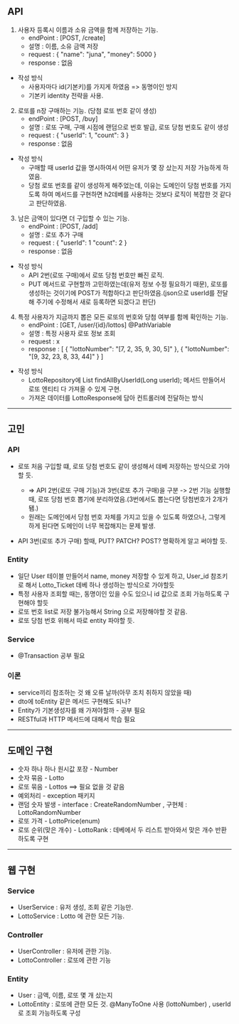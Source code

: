 ## API

1. 사용자 등록시 이름과 소유 금액을 함께 저장하는 기능.
   * endPoint : [POST, /create]
   * 설명 : 이름, 소유 금액 저장
   * request :
     {
     "name": "juna",
     "money": 5000
     }
   * response : 없음
   
* 작성 방식
  * 사용자마다 id(기본키)를 가지게 하였음 => 동명이인 방지
  * 기본키 identity 전략을 사용.

2. 로또를 n장 구매하는 기능. (당첨 로또 번호 같이 생성)
   * endPoint : [POST, /buy]
   * 설명 : 로또 구매, 구매 시점에 랜덤으로 번호 발급, 로또 당첨 번호도 같이 생성
   * request :
     {
     "userId": 1,
     "count": 3
     }
   * response : 없음

* 작성 방식
    * 구매할 때 userId 값을 명시하여서 어떤 유저가 몇 장 샀는지 저장 가능하게 하였음.
    * 당첨 로또 번호를 같이 생성하게 해주었는데, 이유는 도메인이 당첨 번호를 가지도록 하여 메서드를 구현하면 h2데베를 사용하는 것보다 로직이 복잡한 것 같다고 판단하였음.

3. 남은 금액이 있다면 더 구입할 수 있는 기능.
    * endPoint : [POST, /add]
    * 설명 : 로또 추가 구매
    * request :
      {
      "userId": 1
      "count": 2
      }
    * response : 없음
   
* 작성 방식
    * API 2번(로또 구매)에서 로또 당첨 번호만 빠진 로직.
    * PUT 메서드로 구현할까 고민하였는데(유저 정보 수정 필요하기 때문), 로또를 생성하는 것이기에 POST가 적합하다고 판단하였음.(json으로 userId를 전달해 주기에 수정해서 새로 등록하면 되겠다고 판단)

4. 특정 사용자가 지금까지 뽑은 모든 로또의 번호와 당첨 여부를 함께 확인하는 기능.
    * endPoint : [GET, /user/{id}/lottos] @PathVariable
    * 설명 : 특정 사용자 로또 정보 조회
    * request : x 
    * response :
      [
      {
      "lottoNumber": "[7, 2, 35, 9, 30, 5]"
      },
      {
      "lottoNumber": "[9, 32, 23, 8, 33, 44]"
      }
      ]
   
* 작성 방식
  * LottoRepository에 List<LottoEntity-> findAllByUserId(Long userId); 메서드 만들어서 로또 엔티티 다 가져올 수 있게 구현.
  * 가져온 데이터를 LottoResponse에 담아 컨트롤러에 전달하는 방식



---
## 고민

### API 
* 로또 처음 구입할 떄, 로또 당첨 번호도 같이 생성해서 데베 저장하는 방식으로 가야할 듯.
  * => API 2번(로또 구매 기능)과 3번(로또 추가 구매)을 구분 -> 2번 기능 실행할 때, 로또 당첨 번호 뽑기에 분리하였음.(3번에서도 뽑는다면 당첨번호가 2개가 됌.)
  * 원래는 도메인에서 당첨 번호 자체를 가지고 있을 수 있도록 하였으나, 그렇게 하게 된다면 도메인이 너무 복잡해지는 문제 발생.
  
* API 3번(로또 추가 구매) 할때, PUT? PATCH? POST? 명확하게 알고 써야할 듯.

### Entity
* 일단 User 테이블 만들어서 name, money 저장할 수 있게 하고, User_id 참조키로 해서 Lotto_Ticket 데베 하나 생성하는 방식으로 가야할듯
* 특정 사용자 조회할 때는, 동명이인 있을 수도 있으니 id 값으로 조회 가능하도록 구현해야 할듯
* 로또 번호 list로 저장 불가능해서 String 으로 저장해야할 것 같음.
* 로또 당첨 번호 위해서 따로 entity 파야할 듯.

### Service
* @Transaction 공부 필요

### 이론
* service끼리 참조하는 것 왜 오류 날까(아무 조치 취하지 않았을 때)
* dto에 toEntity 같은 메서드 구현해도 되나?
* Entity가 기본생성자를 왜 가져야할까 - 공부 필요
* RESTful과 HTTP 메서드에 대해서 학습 필요


---
## 도메인 구현

* 숫자 하나 하나 원시값 포장 - Number
* 숫자 묶음 - Lotto
* 로또 묶음 - Lottos ==> 필요 없을 것 같음
* 예외처리 - exception 패키지
* 랜덤 숫자 발생 - interface : CreateRandomNumber , 구현체 : LottoRandomNumber
* 로또 가격 - LottoPrice(enum)
* 로또 순위(맞은 개수) - LottoRank : 데베에서 두 리스트 받아와서 맞은 개수 반환하도록 구현

---
## 웹 구현

### Service

* UserService : 유저 생성, 조회 같은 기능만.
* LottoService : Lotto 에 관한 모든 기능.

### Controller

* UserController : 유저에 관한 기능.
* LottoController : 로또에 관한 기능

### Entity

* User : 금액, 이름, 로또 몇 개 샀는지
* LottoEntity : 로또에 관한 모든 것. @ManyToOne 사용 (lottoNumber) , userId 로 조회 가능하도록 구성
